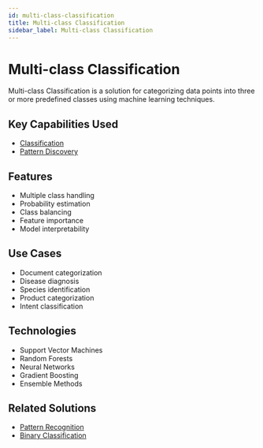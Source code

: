 ```yaml
---
id: multi-class-classification
title: Multi-class Classification
sidebar_label: Multi-class Classification
---
```


# Multi-class Classification

Multi-class Classification is a solution for categorizing data points into three or more predefined classes using machine learning techniques.

## Key Capabilities Used

- [Classification](../capabilities/classification)
- [Pattern Discovery](../capabilities/pattern-discovery)

## Features

- Multiple class handling
- Probability estimation
- Class balancing
- Feature importance
- Model interpretability

## Use Cases

- Document categorization
- Disease diagnosis
- Species identification
- Product categorization
- Intent classification

## Technologies

- Support Vector Machines
- Random Forests
- Neural Networks
- Gradient Boosting
- Ensemble Methods
<!--

## Tools

- [scikit-learn](../tools/scikit-learn) - ML classification library
- [XGBoost](../tools/xgboost) - Gradient boosting framework
- [LightGBM](../tools/lightgbm) - Gradient boosting library
- [FastAI](../tools/fastai) - Deep learning library
- [Keras](../tools/keras) - Neural network framework -->

## Related Solutions

- [Pattern Recognition](./pattern-recognition)
- [Binary Classification](./binary-classification)
